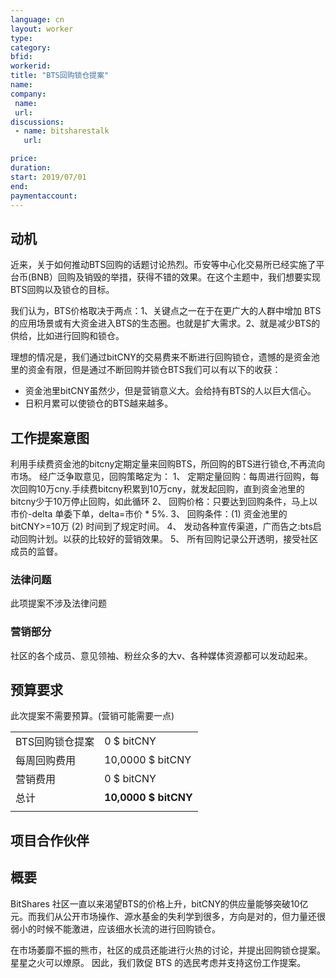 ```yaml
---
language: cn
layout: worker
type: 
category: 
bfid: 
workerid: 
title: "BTS回购锁仓提案"
name: 
company:
 name: 
 url: 
discussions:
 - name: bitsharestalk
   url: 

price: 
duration: 
start: 2019/07/01
end: 
paymentaccount: 
---
```


## 动机

近来，关于如何推动BTS回购的话题讨论热烈。币安等中心化交易所已经实施了平台币(BNB）回购及销毁的举措，获得不错的效果。在这个主题中，我们想要实现BTS回购以及锁仓的目标。

我们认为，BTS价格取决于两点：1、关键点之一在于在更广大的人群中增加 BTS 的应用场景或有大资金进入BTS的生态圈。也就是扩大需求。2、就是减少BTS的供给，比如进行回购和锁仓。

理想的情况是，我们通过bitCNY的交易费来不断进行回购锁仓，遗憾的是资金池里的资金有限，但是通过不断回购并锁仓BTS我们可以有以下的收获：
- 资金池里bitCNY虽然少，但是营销意义大。会给持有BTS的人以巨大信心。
- 日积月累可以使锁仓的BTS越来越多。

## 工作提案意图

利用手续费资金池的bitcny定期定量来回购BTS，所回购的BTS进行锁仓,不再流向市场。
经广泛争取意见，回购策略定为：
1、 定期定量回购：每周进行回购，每次回购10万cny.手续费bitcny积累到10万cny，就发起回购，直到资金池里的bitcny少于10万停止回购，如此循环
2、 回购价格：只要达到回购条件，马上以 市价-delta 单委下单，delta=市价 * 5%.
3、 回购条件：(1) 资金池里的bitCNY>=10万 (2) 时间到了规定时间。
4、 发动各种宣传渠道，广而告之:bts启动回购计划。以获的比较好的营销效果。
5、 所有回购记录公开透明，接受社区成员的监督。

### 法律问题

此项提案不涉及法律问题

### 营销部分

社区的各个成员、意见领袖、粉丝众多的大v、各种媒体资源都可以发动起来。

## 预算要求

此次提案不需要预算。(营销可能需要一点)

|  |  |
|--|--|
| BTS回购锁仓提案 | 0 $ bitCNY |
| 每周回购费用 | 10,0000 $ bitCNY |
| 营销费用 | 0 $ bitCNY |
| 总计 | **10,0000 $ bitCNY**|
|  |  |


## 项目合作伙伴



## 概要

BitShares 社区一直以来渴望BTS的价格上升，bitCNY的供应量能够突破10亿元。而我们从公开市场操作、源水基金的失利学到很多，方向是对的，但力量还很弱小的时候不能激进，应该细水长流的进行回购锁仓。

在市场萎靡不振的熊市，社区的成员还能进行火热的讨论，并提出回购锁仓提案。星星之火可以燎原。
因此，我们敦促 BTS 的选民考虑并支持这份工作提案。

